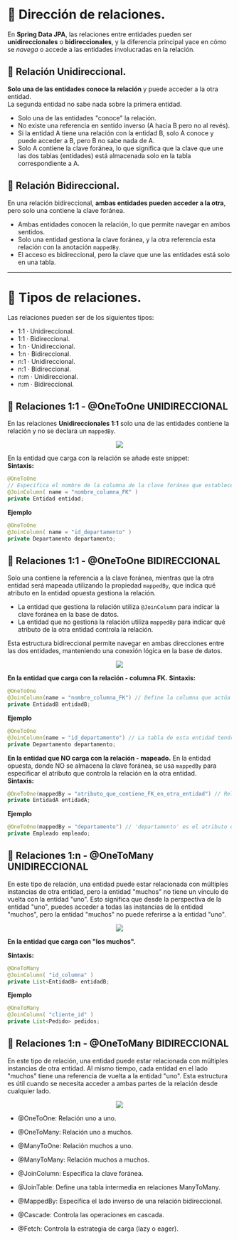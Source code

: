 # 📍 Dirección de relaciones.
En **Spring Data JPA**, las relaciones entre entidades pueden ser **unidireccionales** o **bidireccionales**, y la diferencia principal yace 
en cómo se _navega_ o accede a las entidades involucradas en la relación.

## 🔹 Relación Unidireccional.
**Solo una de las entidades conoce la relación** y puede acceder a la otra entidad.   
La segunda entidad no sabe nada sobre la primera entidad.
- Solo una de las entidades "conoce" la relación.
- No existe una referencia en sentido inverso (A hacia B pero no al revés).
- Si la entidad A tiene una relación con la entidad B, solo A conoce y puede acceder a B, pero B no sabe nada de A.
- Solo A contiene la clave foránea, lo que significa que la clave que une las dos tablas (entidades) está almacenada solo en la tabla correspondiente a A.

## 🔹 Relación Bidireccional.
En una relación bidireccional, **ambas entidades pueden acceder a la otra**, pero solo una contiene la clave foránea.
- Ambas entidades conocen la relación, lo que permite navegar en ambos sentidos.
- Solo una entidad gestiona la clave foránea, y la otra referencia esta relación con la anotación `mappedBy`.
- El acceso es bidireccional, pero la clave que une las entidades está solo en una tabla.

   
---
# 📌 Tipos de relaciones.  
Las relaciones pueden ser de los siguientes tipos: 
- 1:1 · Unidireccional.
- 1:1 · Bidireccional.
- 1:n · Unidireccional.
- 1:n · Bidireccional.
- n:1 · Unidireccional.
- n:1 · Bidireccional.
- n:m · Unidireccional.
- n:m · Bidireccional.
   
## 📍 Relaciones 1:1 - @OneToOne UNIDIRECCIONAL
En las relaciones **Unidireccionales 1:1** solo una de las entidades contiene la relación y no se declara un `mappedBy`.
   
<!-- <p align="center"> 
  <img src="https://github.com/user-attachments/assets/9a865aa8-5ff9-4f36-a823-37f3d2122052">
</p>   -->

<p align="center"> 
  <img src="https://github.com/user-attachments/assets/f1a9b8c0-e6bc-4d3d-b202-d19415fc116a">
</p>   

En la entidad que carga con la relación se añade este snippet:  
**Sintaxis:**   
```java
@OneToOne
// Especifica el nombre de la columna de la clave foránea que establecerá la relación entre las tablas.
@JoinColumn( name = "nombre_columna_FK" ) 
private Entidad entidad;
```

**Ejemplo**
```java
@OneToOne
@JoinColumn( name = "id_departamento" )
private Departamento departamento;
```

## 📍 Relaciones 1:1 - @OneToOne BIDIRECCIONAL
Solo una contiene la referencia a la clave foránea, mientras que la otra entidad será mapeada utilizando la propiedad `mappedBy`, que indica qué atributo en la entidad opuesta gestiona la relación.

- La entidad que gestiona la relación utiliza `@JoinColumn` para indicar la clave foránea en la base de datos.
- La entidad que no gestiona la relación utiliza `mappedBy` para indicar qué atributo de la otra entidad controla la relación.

Esta estructura bidireccional permite navegar en ambas direcciones entre las dos entidades, manteniendo una conexión lógica en la base de datos.

<p align="center"> 
  <img src="https://github.com/user-attachments/assets/09440764-7d79-421e-b108-dda72d5c514c">
</p> 

**En la entidad que carga con la relación - columna FK.**
**Sintaxis:**   
```java
@OneToOne
@JoinColumn(name = "nombre_columna_FK") // Define la columna que actúa como clave foránea en la tabla.
private EntidadB entidadB;
```

**Ejemplo**
```java
@OneToOne
@JoinColumn(name = "id_departamento") // La tabla de esta entidad tendrá la columna 'id_departamento'.
private Departamento departamento;

```

**En la entidad que NO carga con la relación - mapeado.**
En la entidad opuesta, donde NO se almacena la clave foránea, se usa `mappedBy` para especificar el atributo que controla la relación en la otra entidad.   
**Sintaxis:**   
```java
@OneToOne(mappedBy = "atributo_que_contiene_FK_en_otra_entidad") // Relaciona esta entidad con el atributo que contiene la clave foránea.
private EntidadA entidadA;
```

**Ejemplo**
```java
@OneToOne(mappedBy = "departamento") // 'departamento' es el atributo que contiene la clave foránea en 'Empleado'.
private Empleado empleado;
```
   
## 📍 Relaciones 1:n - @OneToMany UNIDIRECCIONAL   
En este tipo de relación, una entidad puede estar relacionada con múltiples instancias de otra entidad, pero la entidad "muchos" no tiene un vínculo de vuelta con la entidad "uno". 
Esto significa que desde la perspectiva de la entidad "uno", puedes acceder a todas las instancias de la entidad "muchos", pero la entidad "muchos" no puede referirse a la entidad "uno".

<p align="center"> 
  <img src="https://github.com/user-attachments/assets/e96b3dae-5c97-40cc-8210-de093c2d7e70">
</p> 

**En la entidad que carga con  "los muchos".**

**Sintaxis:**   
```java
@OneToMany
@JoinColumn( "id_columna" )
private List<EntidadB> entidadB;
```

**Ejemplo**
```java
@OneToMany
@JoinColumn( "cliente_id" )
private List<Pedido> pedidos;
```
    
## 📍 Relaciones 1:n - @OneToMany BIDIRECCIONAL   
En este tipo de relación, una entidad puede estar relacionada con múltiples instancias de otra entidad. Al mismo tiempo, cada entidad en el lado "muchos" tiene una referencia de vuelta a la entidad "uno". Esta estructura es útil cuando se necesita acceder a ambas partes de la relación desde cualquier lado.
   
<p align="center"> 
  <img src="https://github.com/user-attachments/assets/e062d1b3-1864-4685-b5ea-662888b51053">
</p> 



   


- @OneToOne: Relación uno a uno.
- @OneToMany: Relación uno a muchos.
- @ManyToOne: Relación muchos a uno.
- @ManyToMany: Relación muchos a muchos.
  
- @JoinColumn: Especifica la clave foránea.
- @JoinTable: Define una tabla intermedia en relaciones ManyToMany.
- @MappedBy: Especifica el lado inverso de una relación bidireccional.
  
- @Cascade: Controla las operaciones en cascada.
- @Fetch: Controla la estrategia de carga (lazy o eager).











